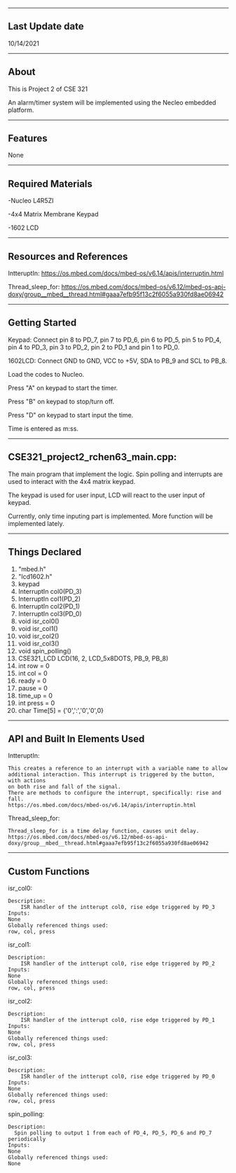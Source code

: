 -------------------
Last Update date
-------------------
10/14/2021

-------------------
About
-------------------
This is Project 2 of CSE 321

An alarm/timer system will be implemented using the Necleo embedded platform.


--------------------
Features
--------------------
None


--------------------
Required Materials
--------------------
-Nucleo L4R5ZI

-4x4 Matrix Membrane Keypad

-1602 LCD


--------------------
Resources and References
--------------------

IntteruptIn: https://os.mbed.com/docs/mbed-os/v6.14/apis/interruptin.html

Thread_sleep_for: https://os.mbed.com/docs/mbed-os/v6.12/mbed-os-api-doxy/group__mbed__thread.html#gaaa7efb95f13c2f6055a930fd8ae06942


--------------------
Getting Started
--------------------
Keypad: Connect pin 8 to PD_7, pin 7 to PD_6, pin 6 to PD_5, pin 5 to PD_4, pin 4 to PD_3, pin 3 to PD_2, pin 2 to PD_1  and pin 1 to PD_0.

1602LCD: Connect GND to GND, VCC to +5V, SDA to PB_9 and SCL to PB_8.

Load the codes to Nucleo.

Press "A" on keypad to start the timer.

Press "B" on keypad to stop/turn off.

Press "D" on keypad to start input the time.

Time is entered as m:ss.


--------------------
CSE321_project2_rchen63_main.cpp:
--------------------
The main program that implement the logic. Spin polling and interrupts are used to interact with the 4x4 matrix keypad. 

The keypad is used for user input, LCD will react to the user input of keypad.

Currently, only time inputing part is implemented. More function will be implemented lately.


----------
Things Declared
----------
1. "mbed.h"
2. "lcd1602.h"
3. keypad
4. InterruptIn col0(PD_3)
5. InterruptIn col1(PD_2)
6. InterruptIn col2(PD_1)
7. InterruptIn col3(PD_0)
8. void isr_col0()
9. void isr_col1()
10. void isr_col2()
11. void isr_col3()
12. void spin_polling()
13. CSE321_LCD LCD(16, 2, LCD_5x8DOTS, PB_9, PB_8)
14. int row = 0
15. int col = 0
16. ready = 0
17. pause = 0
18. time_up = 0
19. int press = 0
20. char Time[5] = {'0',':','0','0',0}


----------
API and Built In Elements Used
----------
IntteruptIn: 

    This creates a reference to an interrupt with a variable name to allow
    additional interaction. This interrupt is triggered by the button, with actions
    on both rise and fall of the signal.
    There are methods to configure the interrupt, specifically: rise and fall.
    https://os.mbed.com/docs/mbed-os/v6.14/apis/interruptin.html

Thread_sleep_for:

    Thread_sleep_for is a time delay function, causes unit delay.
    https://os.mbed.com/docs/mbed-os/v6.12/mbed-os-api-doxy/group__mbed__thread.html#gaaa7efb95f13c2f6055a930fd8ae06942


----------
Custom Functions
----------

isr_col0:

    Description:
        ISR handler of the intterupt col0, rise edge triggered by PD_3
    Inputs:
	None
    Globally referenced things used:
	row, col, press
      
isr_col1:

    Description:
        ISR handler of the intterupt col0, rise edge triggered by PD_2
    Inputs:
	None
    Globally referenced things used:
	row, col, press
      
isr_col2:

    Description:
        ISR handler of the intterupt col0, rise edge triggered by PD_1
    Inputs:
	None
    Globally referenced things used:
	row, col, press

isr_col3:

    Description:
        ISR handler of the intterupt col0, rise edge triggered by PD_0
    Inputs:
	None
    Globally referenced things used:
	row, col, press

spin_polling:

    Description:
      Spin polling to output 1 from each of PD_4, PD_5, PD_6 and PD_7 periodically
    Inputs:
	None
    Globally referenced things used:
	None

